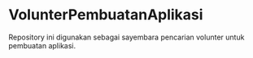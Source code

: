 # VolunterPembuatanAplikasi
Repository ini digunakan sebagai sayembara pencarian volunter untuk pembuatan aplikasi.

